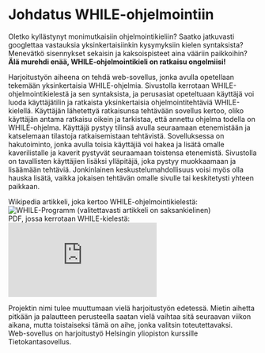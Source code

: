 # Johdatus WHILE-ohjelmointiin
Oletko kyllästynyt monimutkaisiin ohjelmointikieliin? Saatko jatkuvasti googlettaa vastauksia yksinkertaisiinkin kysymyksiin kielen syntaksista? Menevätkö sisennykset sekaisin ja kaksoispisteet aina vääriin paikkoihin?  
**Älä murehdi enää, WHILE-ohjelmointikieli on ratkaisu ongelmiisi!**

Harjoitustyön aiheena on tehdä web-sovellus, jonka avulla opetellaan tekemään yksinkertaisia WHILE-ohjelmia. Sivustolla kerrotaan WHILE-ohjelmointikielestä ja sen syntaksista, ja perusasiat opeteltuaan käyttäjä voi luoda käyttäjätilin ja ratkaista yksinkertaisia ohjelmointitehtäviä WHILE-kielellä. Käyttäjän lähetettyä ratkaisunsa tehtävään sovellus kertoo, oliko käyttäjän antama ratkaisu oikein ja tarkistaa, että annettu ohjelma todella on WHILE-ohjelma. Käyttäjä pystyy tilinsä avulla seuraamaan etenemistään ja katselemaan tilastoja ratkaisemistaan tehtävistä. Sovelluksessa on hakutoiminto, jonka avulla toisia käyttäjiä voi hakea ja lisätä omalle kaverilistalle ja kaverit pystyvät seuraamaan toistensa etenemistä. Sivustolla on tavallisten käyttäjien lisäksi ylläpitäjä, joka pystyy muokkaamaan ja lisäämään tehtäviä. Jonkinlainen keskustelumahdollisuus voisi myös olla hauska lisätä, vaikka jokaisen tehtävän omalle sivulle tai keskitetysti yhteen paikkaan.

Wikipedia artikkeli, joka kertoo WHILE-ohjelmointikielestä: ![WHILE-Programm](https://de.wikipedia.org/wiki/WHILE-Programm) (valitettavasti artikkeli on saksankielinen)  
PDF, jossa kerrotaan WHILE-kielestä: ![Theory of Computer Science - LOOP- and WHILE-Computability](https://ai.dmi.unibas.ch/_files/teaching/fs16/theo/slides/theory-d02.pdf)

Projektin nimi tulee muuttumaan vielä harjoitustyön edetessä. Mietin aihetta pitkään ja palautteen perusteella saatan vielä vaihtaa sitä seuraavan viikon aikana, mutta toistaiseksi tämä on aihe, jonka valitsin toteutettavaksi.  
Web-sovellus on harjoitustyö Helsingin yliopiston kurssille Tietokantasovellus.
